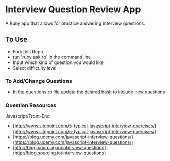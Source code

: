 # Interview Question Review App
A Ruby app that allows for practice answering interview questions.

## To Use
  - Fork this Repo
  - run 'ruby ask.rb' in the command line
  - Input which kind of question you would like
  - Select difficulty level

### To Add/Change Questions
  - In the questions.rb file update the desired hash to include new questions

### Question Resources
Javascript/Front-End

- [http://www.sitepoint.com/5-typical-javascript-interview-exercises/](http://www.sitepoint.com/5-typical-javascript-interview-exercises/)
- [https://blog.udemy.com/javascript-interview-questions/](https://blog.udemy.com/javascript-interview-questions/)
- [http://blog.sourcing.io/interview-questions](http://blog.sourcing.io/interview-questions)


